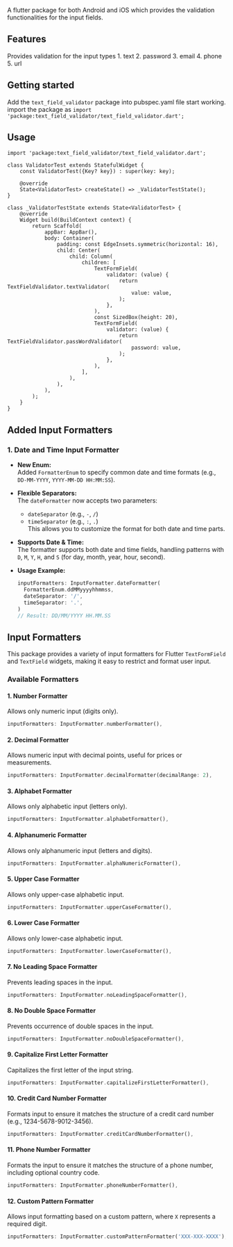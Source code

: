 <!--
This README describes the package. If you publish this package to pub.dev,
this README's contents appear on the landing page for your package.

For information about how to write a good package README, see the guide for
[writing package pages](https://dart.dev/guides/libraries/writing-package-pages).

For general information about developing packages, see the Dart guide for
[creating packages](https://dart.dev/guides/libraries/create-library-packages)
and the Flutter guide for
[developing packages and plugins](https://flutter.dev/developing-packages).
-->

A flutter package for both Android and iOS which provides the validation functionalities for the input fields.

## Features

Provides validation for the input types 
    1. text
    2. password
    3. email
    4. phone
    5. url

## Getting started

Add the ```text_field_validator``` package into pubspec.yaml file start working.
import the package as ```import 'package:text_field_validator/text_field_validator.dart';```

## Usage

```import 'package:flutter/material.dart';
import 'package:text_field_validator/text_field_validator.dart';

class ValidatorTest extends StatefulWidget {
    const ValidatorTest({Key? key}) : super(key: key);

    @override
    State<ValidatorTest> createState() => _ValidatorTestState();
}

class _ValidatorTestState extends State<ValidatorTest> {
    @override
    Widget build(BuildContext context) {
        return Scaffold(
            appBar: AppBar(),
            body: Container(
                padding: const EdgeInsets.symmetric(horizontal: 16),
                child: Center(
                    child: Column(
                        children: [
                            TextFormField(
                                validator: (value) {
                                    return TextFieldValidator.textValidator(
                                        value: value,
                                    );
                                },
                            ),
                            const SizedBox(height: 20),
                            TextFormField(
                                validator: (value) {
                                    return TextFieldValidator.passWordValidator(
                                        password: value,
                                    );
                                },
                            ),
                        ],
                    ),
                ),
            ),
        );
    }
}
```

## Added Input Formatters

### 1. Date and Time Input Formatter

- **New Enum:**  
  Added `FormatterEnum` to specify common date and time formats (e.g., `DD-MM-YYYY`, `YYYY-MM-DD HH:MM:SS`).

- **Flexible Separators:**  
  The `dateFormatter` now accepts two parameters:  
  - `dateSeparator` (e.g., `-`, `/`)  
  - `timeSeparator` (e.g., `:`, `.`)  
  This allows you to customize the format for both date and time parts.

- **Supports Date & Time:**  
  The formatter supports both date and time fields, handling patterns with `D`, `M`, `Y`, `H`, and `S` (for day, month, year, hour, second).

- **Usage Example:**
  ```dart
  inputFormatters: InputFormatter.dateFormatter(
    FormatterEnum.ddMMyyyyhhmmss,
    dateSeparator: '/',
    timeSeparator: '.',
  )
  // Result: DD/MM/YYYY HH.MM.SS
  ```

## Input Formatters

This package provides a variety of input formatters for Flutter `TextFormField` and `TextField` widgets, making it easy to restrict and format user input.

### Available Formatters

#### 1. Number Formatter
Allows only numeric input (digits only).
```dart
inputFormatters: InputFormatter.numberFormatter(),
```

#### 2. Decimal Formatter
Allows numeric input with decimal points, useful for prices or measurements.
```dart
inputFormatters: InputFormatter.decimalFormatter(decimalRange: 2),
```

#### 3. Alphabet Formatter
Allows only alphabetic input (letters only).
```dart
inputFormatters: InputFormatter.alphabetFormatter(),
```

#### 4. Alphanumeric Formatter
Allows only alphanumeric input (letters and digits).
```dart
inputFormatters: InputFormatter.alphaNumericFormatter(),
```

#### 5. Upper Case Formatter
Allows only upper-case alphabetic input.
```dart
inputFormatters: InputFormatter.upperCaseFormatter(),
```

#### 6. Lower Case Formatter
Allows only lower-case alphabetic input.
```dart
inputFormatters: InputFormatter.lowerCaseFormatter(),
```

#### 7. No Leading Space Formatter
Prevents leading spaces in the input.
```dart
inputFormatters: InputFormatter.noLeadingSpaceFormatter(),
```

#### 8. No Double Space Formatter
Prevents occurrence of double spaces in the input.
```dart
inputFormatters: InputFormatter.noDoubleSpaceFormatter(),
```

#### 9. Capitalize First Letter Formatter
Capitalizes the first letter of the input string.
```dart
inputFormatters: InputFormatter.capitalizeFirstLetterFormatter(),
```

#### 10. Credit Card Number Formatter
Formats input to ensure it matches the structure of a credit card number (e.g., 1234-5678-9012-3456).
```dart
inputFormatters: InputFormatter.creditCardNumberFormatter(),
```

#### 11. Phone Number Formatter
Formats the input to ensure it matches the structure of a phone number, including optional country code.
```dart
inputFormatters: InputFormatter.phoneNumberFormatter(),
```

#### 12. Custom Pattern Formatter
Allows input formatting based on a custom pattern, where `X` represents a required digit.
```dart
inputFormatters: InputFormatter.customPatternFormatter('XXX-XXX-XXXX'),
```

